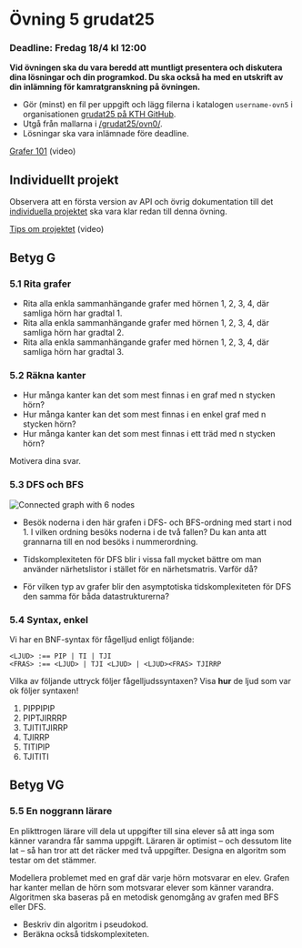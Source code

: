 # Övning 5 grudat25
### Deadline: Fredag 18/4 kl 12:00

**Vid övningen ska du vara beredd att muntligt presentera och diskutera dina lösningar och din programkod. Du ska också ha med en utskrift av din inlämning för kamratgranskning på övningen.**

- Gör (minst) en fil per uppgift och lägg filerna i katalogen <code>username-ovn5</code> i organisationen [grudat25 på KTH GitHub](https://gits-15.sys.kth.se/grudat25).
- Utgå från mallarna i [/grudat25/ovn0/](https://github.com/isakemma/grudat/tree/master/ovn0).
- Lösningar ska vara inlämnade före deadline.

[Grafer 101](https://www.youtube.com/watch?v=8BWts5Ule2I) (video)



## Individuellt projekt

Observera att en första version av API och övrig dokumentation till
det [individuella projektet](https://github.com/isakemma/grudat/blob/master/ovn7.md)
ska vara klar redan till denna övning.

[Tips om projektet](https://www.youtube.com/watch?v=dzo3TO_v0uk) (video)

## Betyg G

### 5.1 Rita grafer

- Rita alla enkla sammanhängande grafer med hörnen 1, 2, 3, 4, där samliga hörn har gradtal 1.
- Rita alla enkla sammanhängande grafer med hörnen 1, 2, 3, 4, där samliga hörn har gradtal 2.
- Rita alla enkla sammanhängande grafer med hörnen 1, 2, 3, 4, där samliga hörn har gradtal 3.

### 5.2 Räkna kanter

- Hur många kanter kan det som mest finnas i en graf med n stycken hörn?
- Hur många kanter kan det som mest finnas i en enkel graf med n stycken hörn?
- Hur många kanter kan det som mest finnas i ett träd med n stycken hörn?

Motivera dina svar.

### 5.3 DFS och BFS

![Connected graph with 6 nodes](http://yourbasic.org/algorithms/graph2.png)

- Besök noderna i den här grafen i DFS- och BFS-ordning med start i nod 1.
  I vilken ordning besöks noderna i de två fallen?
  Du kan anta att grannarna till en nod besöks i nummerordning.

- Tidskomplexiteten för DFS blir i vissa fall mycket bättre om man använder närhetslistor i stället för en närhetsmatris.
Varför då? 
- För vilken typ av grafer blir den asymptotiska tidskomplexiteten för DFS den samma för båda datastrukturerna?

### 5.4 Syntax, enkel
Vi har en BNF-syntax för fågelljud enligt följande:

	<LJUD> :== PIP | TI | TJI
	<FRAS> :== <LJUD> | TJI <LJUD> | <LJUD><FRAS> TJIRRP

Vilka av följande uttryck följer fågelljudssyntaxen? Visa **hur** de ljud som var ok följer syntaxen! 
1. PIPPIPIP
2. PIPTJIRRRP
3. TJITITJIRRP
4. TJIRRP
5. TITIPIP
6. TJITITI


## Betyg VG

### 5.5 En noggrann lärare

En plikttrogen lärare vill dela ut uppgifter till sina elever så att inga som känner varandra får samma uppgift.
Läraren är optimist – och dessutom lite lat – så han tror att det räcker med två uppgifter.
Designa en algoritm som testar om det stämmer.

Modellera problemet med en graf där varje hörn motsvarar en elev.
Grafen har kanter mellan de hörn som motsvarar elever som känner varandra.
Algoritmen ska baseras på en metodisk genomgång av grafen med BFS eller DFS.

- Beskriv din algoritm i pseudokod.
- Beräkna också tidskomplexiteten.

